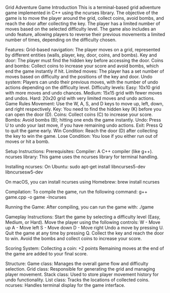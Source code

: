 Grid Adventure Game
Introduction
This is a terminal-based grid adventure game implemented in C++ using the ncurses library. The objective of the game is to move the player around the grid, collect coins, avoid bombs, and reach the door after collecting the key. The player has a limited number of moves based on the selected difficulty level. The game also includes an undo feature, allowing players to reverse their previous movements a limited number of times, depending on the difficulty chosen.

Features:
Grid-based navigation: The player moves on a grid, represented by different entities (walls, player, key, door, coins, and bombs).
Key and door: The player must find the hidden key before accessing the door.
Coins and bombs: Collect coins to increase your score and avoid bombs, which end the game instantly if hit.
Limited moves: The player has a set number of moves based on difficulty and the positions of the key and door.
Undo system: Players can undo their previous moves, with the number of undo actions depending on the difficulty level.
Difficulty levels:
Easy: 10x10 grid with more moves and undo chances.
Medium: 15x15 grid with fewer moves and undos.
Hard: 20x20 grid with very limited moves and undo actions.
Game Rules
Movement: Use the W, A, S, and D keys to move up, left, down, and right respectively.
Key: You need to find the hidden key (K) before you can open the door (D).
Coins: Collect coins (C) to increase your score.
Bombs: Avoid bombs (B); hitting one ends the game instantly.
Undo: Press U to undo your last move, if you have remaining undo actions.
Exit: Press Q to quit the game early.
Win Condition: Reach the door (D) after collecting the key to win the game.
Lose Condition: You lose if you either run out of moves or hit a bomb.

Setup Instructions:
Prerequisites:
Compiler: A C++ compiler (like g++).
ncurses library: This game uses the ncurses library for terminal handling.

Installing ncurses:
On Ubuntu:
sudo apt-get install libncurses5-dev libncursesw5-dev

On macOS, you can install ncurses using Homebrew:
brew install ncurses

Compilation:
To compile the game, run the following command:
g++ game.cpp -o game -lncurses

Running the Game:
After compiling, you can run the game with:
./game

Gameplay Instructions:
Start the game by selecting a difficulty level (Easy, Medium, or Hard).
Move the player using the following controls:
W - Move up
A - Move left
S - Move down
D - Move right
Undo a move by pressing U.
Quit the game at any time by pressing Q.
Collect the key and reach the door to win.
Avoid the bombs and collect coins to increase your score.

Scoring System:
Collecting a coin: +2 points
Remaining moves at the end of the game are added to your final score.

Structure:
Game class: Manages the overall game flow and difficulty selection.
Grid class: Responsible for generating the grid and managing player movement.
Stack class: Used to store player movement history for undo functionality.
List class: Tracks the locations of collected coins.
ncurses: Handles terminal display for the game interface.

